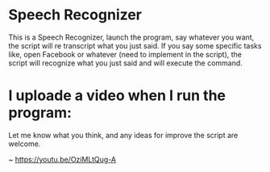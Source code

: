 # Speech Recognizer

This is a Speech Recognizer, launch the program, say whatever you want, the script will re transcript what you just said. If you say some specific tasks like, open Facebook or whatever (need to implement in the script), the script will recognize what you just said and will execute the command.

# I uploade a video when I run the program:

Let me know what you think, and any ideas for improve the script are welcome.

~ https://youtu.be/OziMLtQug-A
